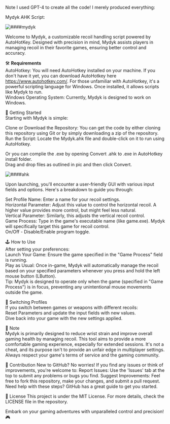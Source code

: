 Note I used GPT-4 to create all the code! I merely produced everything:  

Mydyk AHK Script:  

![####mydyk](https://github.com/R00dNet/Mydyk/assets/37847231/d111b107-d11b-4662-b970-7813620c3ffb)  

Welcome to Mydyk, a customizable recoil handling script powered by AutoHotKey. Designed with precision in mind, Mydyk assists players in managing recoil in their favorite games, ensuring better control and accuracy.  

🛠️ **Requirements**  
AutoHotkey: You will need AutoHotkey installed on your machine. If you don't have it yet, you can download AutoHotkey here https://www.autohotkey.com/.
For those unfamiliar with AutoHotkey, it's a powerful scripting language for Windows. Once installed, it allows scripts like Mydyk to run.  
Windows Operating System: Currently, Mydyk is designed to work on Windows.  
  
🚀 Getting Started  
Starting with Mydyk is simple:  
  
Clone or Download the Repository: You can get the code by either cloning this repository using Git or by simply downloading a zip of the repository.  
Run the Script: Locate the Mydyk.ahk file and double-click on it to run using AutoHotkey.  
  
Or you can complie the .exe by opening Convert .ahk to .exe in AutoHotkey install folder.  
Drag and drop files as outlined in pic and then click Convert.  
  
![####ahk](https://github.com/R00dNet/Mydyk/assets/37847231/aa9dfa4f-61dc-4179-92db-cd67c3cc6e77)  
  
Upon launching, you'll encounter a user-friendly GUI with various input fields and options. Here's a breakdown to guide you through:  
  
Set Profile Name: Enter a name for your recoil settings.  
Horizontal Parameter: Adjust this value to control the horizontal recoil. A higher value provides more control, but might feel less natural.  
Vertical Parameter: Similarly, this adjusts the vertical recoil control.  
Game Process: Type in the game's executable name (like game.exe). Mydyk will specifically target this game for recoil control.  
On/Off - Disable/Enable program toggle.  


🕹️ How to Use  
After setting your preferences:  
Launch Your Game: Ensure the game specified in the "Game Process" field is running.  
Play as Usual: Once in-game, Mydyk will automatically manage the recoil based on your specified parameters whenever you press and hold the left mouse button (LButton).  
Tip: Mydyk is designed to operate only when the game (specified in "Game Process") is in focus, preventing any unintentional mouse movements outside the game.  
  

🔄 Switching Profiles  
If you switch between games or weapons with different recoils:  
Reset Parameters and update the input fields with new values.  
Dive back into your game with the new settings applied.  


📢 Note  
Mydyk is primarily designed to reduce wrist strain and improve overall gaming health by managing recoil. This tool aims to provide a more comfortable gaming experience, especially for extended sessions. It's not a cheat, and its purpose isn't to provide an unfair edge in multiplayer settings. Always respect your game's terms of service and the gaming community.  


🤝 Contribution
New to GitHub? No worries! If you find any issues or think of improvements, you're welcome to:
Report Issues: Use the 'Issues' tab at the top to submit any problems or bugs you find.
Suggest Improvements: Feel free to fork this repository, make your changes, and submit a pull request.
Need help with these steps? GitHub has a great guide to get you started.


📜 License
This project is under the MIT License. For more details, check the LICENSE file in the repository.

Embark on your gaming adventures with unparalleled control and precision! 🎮
